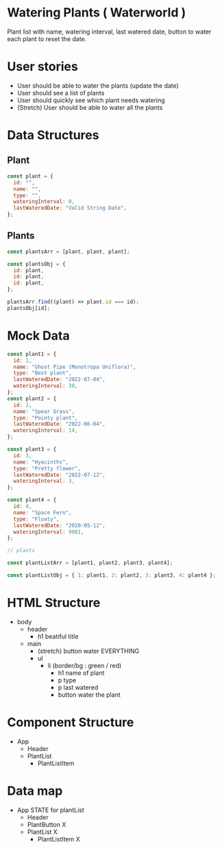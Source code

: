 # Watering Plants ( Waterworld )

Plant list with name, watering interval, last watered date, button to water each plant to reset the date.

# User stories

- User should be able to water the plants (update the date)
- User should see a list of plants
- User should quickly see which plant needs watering
- (Stretch) User should be able to water all the plants

# Data Structures

## Plant

```jsx
const plant = {
  id: "",
  name: "",
  type: "",
  wateringInterval: 0,
  lastWateredDate: "Valid String Date",
};
```

## Plants

```jsx
const plantsArr = [plant, plant, plant];

const plantsObj = {
  id: plant,
  id: plant,
  id: plant,
};

plantsArr.find((plant) => plant.id === id);
plantsObj[id];
```

# Mock Data

```jsx
const plant1 = {
  id: 1,
  name: "Ghost Pipe (Monotropa Uniflora)",
  type: "Best plant",
  lastWateredDate: "2022-07-04",
  wateringInterval: 30,
};
const plant2 = {
  id: 2,
  name: "Spear Grass",
  type: "Pointy plant",
  lastWateredDate: "2022-06-04",
  wateringInterval: 14,
};

const plant3 = {
  id: 3,
  name: "Hyacinths",
  type: "Pretty flower",
  lastWateredDate: "2022-07-12",
  wateringInterval: 3,
};

const plant4 = {
  id: 4,
  name: "Space Fern",
  type: "Floaty",
  lastWateredDate: "2020-05-12",
  wateringInterval: 9001,
};

// plants

const plantListArr = [plant1, plant2, plant3, plant4];

const plantListObj = { 1: plant1, 2: plant2, 3: plant3, 4: plant4 };
```

# HTML Structure

- body
  - header
    - h1 beatiful title
  - main
    - (stretch) button water EVERYTHING
    - ul
      - li (border/bg : green / red)
        - h1 name of plant
        - p type
        - p last watered
        - button water the plant

# Component Structure

- App
  - Header
  - PlantList
    - PlantListItem

# Data map

- App STATE for plantList
  - Header
  - PlantButton X
  - PlantList X
    - PlantListItem X
